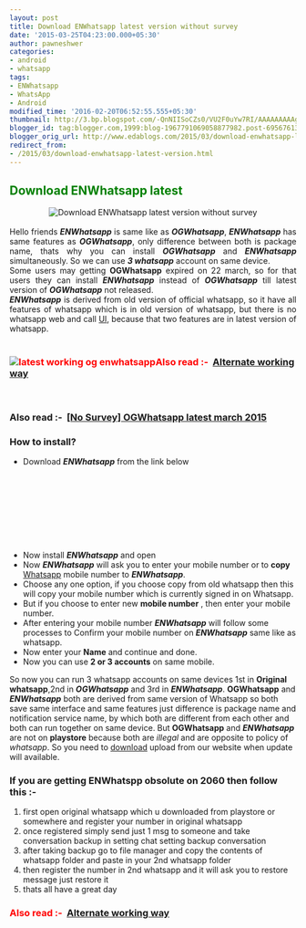 ```yaml
---
layout: post
title: Download ENWhatsapp latest version without survey
date: '2015-03-25T04:23:00.000+05:30'
author: pawneshwer
categories:
- android
- whatsapp
tags:
- ENWhatsapp
- WhatsApp
- Android
modified_time: '2016-02-20T06:52:55.555+05:30'
thumbnail: http://3.bp.blogspot.com/-QnNIISoCZs0/VU2F0uYw7RI/AAAAAAAAAg0/nJ5uyU5JDxM/s72-c/enwhatsapp.jpg
blogger_id: tag:blogger.com,1999:blog-1967791069058877982.post-6956761324075709090
blogger_orig_url: http://www.edablogs.com/2015/03/download-enwhatsapp-latest-version.html
redirect_from:
- /2015/03/download-enwhatsapp-latest-version.html
---
```


<div dir="ltr" style="text-align: left;" trbidi="on"><h2><span style="color: green;">Download ENWhatsapp latest</span></h2><div class="separator" style="clear: both; text-align: center;"><img alt="Download ENWhatsapp latest version without survey" border="0" src="http://3.bp.blogspot.com/-QnNIISoCZs0/VU2F0uYw7RI/AAAAAAAAAg0/nJ5uyU5JDxM/s1600/enwhatsapp.jpg" title="Download ENWhatsapp latest version without survey" /></div><br /><div style="text-align: justify;">Hello friends <i><b>ENWhatsapp</b></i> is same like as <i><b>OGWhatsapp</b></i>, <i><b>ENWhatsapp</b></i> has same features as <i><b>OGWhatsapp</b></i>, only difference between both is package name, thats why you can install <i><b>OGWhatsapp</b></i> and <i><b>ENWhatsapp</b></i> simultaneously. So we can use <i><b>3 whatsapp</b></i> account on same device.</div><div style="text-align: justify;">Some users may getting <b>OGWhatsapp</b> expired on 22 march, so for that users they can install <i><b>ENWhatsapp</b></i> instead of <i><b>OGWhatsapp</b></i> till latest version of <b><i>OGWhatsapp</i></b> not released.</div><div style="text-align: justify;"><i><b>ENWhatsapp</b></i> is derived from old version of official whatsapp, so it have all features of whatsapp which is in old version of whatsapp, but there is no whatsapp web and call <a class="zem_slink" href="http://en.wikipedia.org/wiki/User_interface" rel="wikipedia" target="_blank" title="User interface">UI</a>, because that two features are in latest version of whatsapp.</div><br /><h3><span style="color: red;"><img alt="latest working og enwhatsapp" src="http://3.bp.blogspot.com/-zibixczDVew/VVVAQFigKZI/AAAAAAAAGf8/5oCkFxUof_w/s1600/new10_e0.gif" />Also read :-</span>&nbsp; <a href="http://www.xdablogs.com/2015/06/use-two-whatsapp-account-on-one-device-whatsappAD.html" target="_blank" title="Use two whatsapp account on Android using Disa">Alternate working way</a></h3><br /><h3>Also read :-&nbsp; <a href="http://www.xdablogs.com/2015/03/no-survey-ogwhatsapp-latest-march-2015.html" target="_blank" title="[No Survey] OGWhatsapp latest march 2015">[No Survey] OGWhatsapp latest march 2015</a></h3><h3><div class="alert alert-question" role="alert">How to install?</div></h3><ul><li>Download <i><b>ENWhatsapp</b> </i>from the link below</li></ul><div style="text-align: center;"><br /><br /><br /><br /><br /><br /><br /><article id="default-usage"><div class="to-lock" style="display: none;"><a class="btn" href="https://drive.google.com/file/d/0B2G6mkqvibyodVV3NFIxR21SR0U/view?usp=sharing" target="_blank" title="Download ENWhatsapp latest version">Download</a></div></article></div><ul><li>Now install <i><b>E</b><b>NWhatsapp</b></i> and open</li><li>Now <i><b>ENWhatsapp</b></i> will ask you to enter your mobile number or to <b>copy</b> <a class="zem_slink" href="http://en.wikipedia.org/wiki/WhatsApp" rel="wikipedia" target="_blank" title="WhatsApp">Whatsapp</a> mobile number to <i><b>ENWhatsapp</b></i>.</li><li>Choose any one option, if you choose copy from old whatsapp then this will copy your mobile number which is currently signed in on Whatsapp.</li><li>But if you choose to enter new <b>mobile number</b> , then enter your mobile number.</li><li>After entering your mobile number <i><b>ENWhatsapp</b></i> will follow some processes to Confirm your mobile number on <i><b>ENWhatsapp</b></i> same like as whatsapp.</li><li>Now enter your <b>Name</b> and continue and done.</li><li>Now you can use <b>2 or 3 accounts</b> on same mobile.</li></ul><!-- adsense -->So now you can run 3 whatsapp accounts on same devices 1st in <b>Original whatsapp</b>,2nd in <i><b>OGWhatsapp</b></i> and 3rd in <i><b>ENWhatsapp</b></i>. <b>OGWhatsapp</b> and <i><b>ENWhatsapp</b></i> both are derived from same version of Whatsapp so both save same interface and same features just difference is package name and notification service name, by which both are different from each other and both can run together on same device. But <b>OGWhatsapp</b> and <b><i>ENWhatsapp</i></b> are not on <b>playstore</b> because both are <i>illegal</i> and are opposite to policy of <i>whatsapp</i>. So you need to <a class="zem_slink" href="http://en.wikipedia.org/wiki/Uploading_and_downloading" rel="wikipedia" target="_blank" title="Uploading and downloading">download</a> upload from our website when update will available.<br /><h3><div class="alert alert-success-warning" role="alert">If you are getting ENWhatspp obsolute on 2060 then follow this :-</div></h3><ol><li>first open original whatsapp which u downloaded from playstore or somewhere and register your number in original whatsapp</li><li>once registered simply send just 1 msg to someone and take conversation backup in setting chat setting backup conversation</li><li>after taking backup go to file manager and copy the contents of whatsapp folder and paste in your 2nd whatsapp folder</li><li>then register the number in 2nd whatsapp and it will ask you to restore message just restore it</li><li>thats all have a great day</li></ol><h3><span style="color: red;">Also read :-</span>&nbsp; <a href="http://www.xdablogs.com/2015/05/use-two-whatsapp-account-on-android-mobile.html" target="_blank" title="Use two whatsapp account on Android using Disa">Alternate working way</a></h3></div>